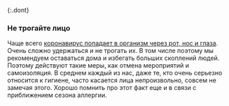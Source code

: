 {:.dont}
### Не трогайте лицо

Чаще всего [коронавирус попадает в организм через рот, нос и глаза](https://www.cdc.gov/coronavirus/2019-ncov/about/transmission.html). Очень сложно удержаться и не трогать их. В том числе поэтому мы рекомендуем оставаться дома и избегать больших скоплений людей. Поэтому действуют такие меры, как отмена мероприятий и самоизоляция. 
В среднем каждый из нас, даже те, кто очень серьезно относится к гигиене, часто касается лица непроизвольно, совсем не замечая этого. Хорошо помнить про этот факт еще и в связи с приближением сезона аллергии. 
